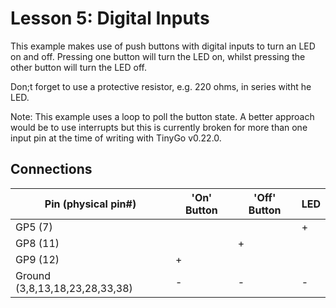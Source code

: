 # Lesson 5: Digital Inputs #

This example makes use of push buttons with digital inputs to turn an LED on and off.
Pressing one button will turn the LED on, whilst pressing the other button will turn the LED off.

Don;t forget to use a protective resistor, e.g. 220 ohms, in series witht he LED.

Note: This example uses a loop to poll the button state. A better approach would be to use interrupts
but this is currently broken for more than one input pin at the time of writing with TinyGo v0.22.0.

## Connections ##

| Pin (physical pin#) | 'On' Button | 'Off' Button | LED |
|-|-|-|-|
| GP5 (7) | | | + |
| GP8 (11) | | + | |
| GP9 (12) | + | | |
| Ground (3,8,13,18,23,28,33,38) | - | - | - |
